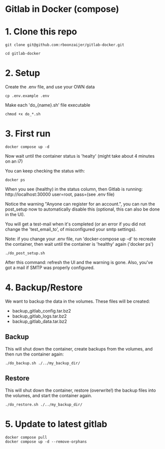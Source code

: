 # Gitlab in Docker (compose)

# 1. Clone this repo
```
git clone git@github.com:rboonzaijer/gitlab-docker.git

cd gitlab-docker
```


# 2. Setup
Create the .env file, and use your OWN data
```
cp .env.example .env
```

Make each 'do_{name}.sh' file executable
```
chmod +x do_*.sh
```


# 3. First run
```
docker compose up -d
```

Now wait until the container status is 'healty' (might take about 4 minutes on an i7)

You can keep checking the status with:
```
docker ps
```
When you see (healthy) in the status column, then Gitlab is running: http://localhost:30000 user=root, pass=(see .env file)

Notice the warning "Anyone can register for an account.", you can run the post_setup now to automatically disable this (optional, this can also be done in the UI).

You will get a test-mail when it's completed (or an error if you did not change the 'test_email_to', of misconfigured your smtp settings).

Note: if you change your .env file, run 'docker-compose up -d' to recreate the container, then wait until the container is 'healthy' again ('docker ps')
```
./do_post_setup.sh
```
After this command: refresh the UI and the warning is gone. Also, you've got a mail if SMTP was properly configured.


# 4. Backup/Restore
We want to backup the data in the volumes. These files will be created:
- backup_gitlab_config.tar.bz2
- backup_gitlab_logs.tar.bz2
- backup_gitlab_data.tar.bz2

## Backup
This will shut down the container, create backups from the volumes, and then run the container again:
```
./do_backup.sh ./../my_backup_dir/
```

## Restore
This will shut down the container, restore (overwrite!) the backup files into the volumes, and start the container again.
```
./do_restore.sh ./../my_backup_dir/
```

# 5. Update to latest gitlab
```
docker compose pull
docker compose up -d --remove-orphans
```

